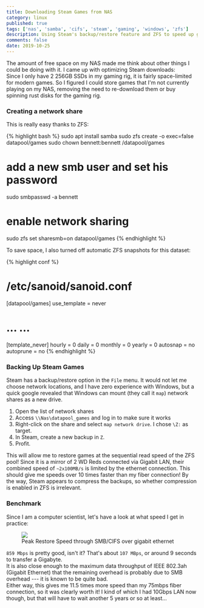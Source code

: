 ```yaml
---
title: Downloading Steam Games from NAS
category: linux
published: true
tags: ['nas', 'samba', 'cifs', 'steam', 'gaming', 'windows', 'zfs']
description: Using Steam's backup/restore feature and ZFS to speed up game downloads.
comments: false
date: 2019-10-25
---
```


The amount of free space on my NAS made me think about other things I could be doing with it. I came up with optimizing Steam downloads:<br/>
Since I only have 2 256GB SSDs in my gaming rig, it is fairly space-limited for modern games. So I figured I could store games that I'm not currently playing on my NAS, removing the need to re-download them or buy spinning rust disks for the gaming rig.

### Creating a network share

This is really easy thanks to ZFS:

{% highlight bash %}
sudo apt install samba
sudo zfs create -o exec=false datapool/games
sudo chown bennett:bennett /datapool/games

# add a new smb user and set his password
sudo smbpasswd -a bennett
# enable network sharing
sudo zfs set sharesmb=on datapool/games
{% endhighlight %}

To save space, I also turned off automatic ZFS snapshots for this dataset:

{% highlight conf %}
# /etc/sanoid/sanoid.conf

[datapool/games]
    use_template = never

# ... <snip> ...

[template_never]
    hourly = 0
    daily = 0
    monthly = 0
    yearly = 0
    autosnap = no
    autoprune = no
{% endhighlight %}

### Backing Up Steam Games

Steam has a backup/restore option in the `File` menu. It would not let me choose network locations, and I have zero experience with Windows, but a quick google revealed that Windows can mount (they call it `map`) network shares as a new drive.

1. Open the list of network shares
2. Access `\\Nas\datapool_games` and log in to make sure it works
3. Right-click on the share and select `map network drive`. I chose `\Z:` as target.
4. In Steam, create a new backup in `Z`.
5. Profit.

This will allow me to restore games at the sequential read speed of the ZFS pool! Since it is a mirror of 2 WD Reds connected via Gigabit LAN, their combined speed of `~2x100MB/s` is limited by the ethernet connection. This should give me speeds over 10 times faster than my fiber connection!
By the way, Steam appears to compress the backups, so whether compression is enabled in ZFS is irrelevant.

### Benchmark

Since I am a computer scientist, let's have a look at what speed I get in practice:

<figure>
    <img src="https://vps1.piater.name/img/steam-restore.png">
    <figcaption>Peak Restore Speed through SMB/CIFS over gigabit ethernet</figcaption>
</figure>

`859 Mbps` is pretty good, isn't it? That's about `107 MBps`, or around 9 seconds to transfer a Gigabyte.<br/>
It is also close enough to the maximum data throughput of IEEE 802.3ah (Gigabit Ethernet) that the remaining overhead is probably due to SMB overhead --- it is known to be quite bad.
<br/>Either way, this gives me 11.5 times more speed than my 75mbps fiber connection, so it was clearly worth it!
I kind of which I had 10Gbps LAN now though, but that will have to wait another 5 years or so at least...
